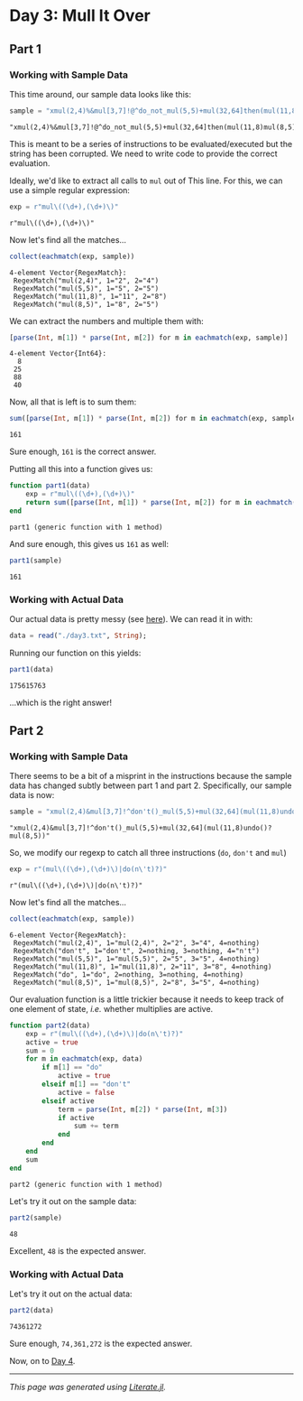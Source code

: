 # Day 3: Mull It Over

## Part 1

### Working with Sample Data

This time around, our sample data looks like this:

````julia
sample = "xmul(2,4)%&mul[3,7]!@^do_not_mul(5,5)+mul(32,64]then(mul(11,8)mul(8,5))"
````

````
"xmul(2,4)%&mul[3,7]!@^do_not_mul(5,5)+mul(32,64]then(mul(11,8)mul(8,5))"
````

This is meant to be a series of instructions to be evaluated/executed but the
string has been corrupted.  We need to write code to provide the correct
evaluation.

Ideally, we'd like to extract all calls to `mul` out of This
line.  For this, we can use a simple regular expression:

````julia
exp = r"mul\((\d+),(\d+)\)"
````

````
r"mul\((\d+),(\d+)\)"
````

Now let's find all the matches...

````julia
collect(eachmatch(exp, sample))
````

````
4-element Vector{RegexMatch}:
 RegexMatch("mul(2,4)", 1="2", 2="4")
 RegexMatch("mul(5,5)", 1="5", 2="5")
 RegexMatch("mul(11,8)", 1="11", 2="8")
 RegexMatch("mul(8,5)", 1="8", 2="5")
````

We can extract the numbers and multiple them with:

````julia
[parse(Int, m[1]) * parse(Int, m[2]) for m in eachmatch(exp, sample)]
````

````
4-element Vector{Int64}:
  8
 25
 88
 40
````

Now, all that is left is to sum them:

````julia
sum([parse(Int, m[1]) * parse(Int, m[2]) for m in eachmatch(exp, sample)])
````

````
161
````

Sure enough, `161` is the correct answer.

Putting all this into a function gives us:

````julia
function part1(data)
    exp = r"mul\((\d+),(\d+)\)"
    return sum([parse(Int, m[1]) * parse(Int, m[2]) for m in eachmatch(exp, data)])
end
````

````
part1 (generic function with 1 method)
````

And sure enough, this gives us `161` as well:

````julia
part1(sample)
````

````
161
````

### Working with Actual Data

Our actual data is pretty messy (see [here](./day3.txt)).  We can read it in with:

````julia
data = read("./day3.txt", String);
````

Running our function on this yields:

````julia
part1(data)
````

````
175615763
````

...which is the right answer!

## Part 2

### Working with Sample Data

There seems to be a bit of a misprint in the instructions because
the sample data has changed subtly between part 1 and part 2.  Specifically,
our sample data is now:

````julia
sample = "xmul(2,4)&mul[3,7]!^don't()_mul(5,5)+mul(32,64](mul(11,8)undo()?mul(8,5))"
````

````
"xmul(2,4)&mul[3,7]!^don't()_mul(5,5)+mul(32,64](mul(11,8)undo()?mul(8,5))"
````

So, we modify our regexp to catch all three instructions (`do`, `don't` and `mul`)

````julia
exp = r"(mul\((\d+),(\d+)\)|do(n\'t)?)"
````

````
r"(mul\((\d+),(\d+)\)|do(n\'t)?)"
````

Now let's find all the matches...

````julia
collect(eachmatch(exp, sample))
````

````
6-element Vector{RegexMatch}:
 RegexMatch("mul(2,4)", 1="mul(2,4)", 2="2", 3="4", 4=nothing)
 RegexMatch("don't", 1="don't", 2=nothing, 3=nothing, 4="n't")
 RegexMatch("mul(5,5)", 1="mul(5,5)", 2="5", 3="5", 4=nothing)
 RegexMatch("mul(11,8)", 1="mul(11,8)", 2="11", 3="8", 4=nothing)
 RegexMatch("do", 1="do", 2=nothing, 3=nothing, 4=nothing)
 RegexMatch("mul(8,5)", 1="mul(8,5)", 2="8", 3="5", 4=nothing)
````

Our evaluation function is a little trickier because it needs to
keep track of one element of state, _i.e._ whether multiplies
are active.

````julia
function part2(data)
    exp = r"(mul\((\d+),(\d+)\)|do(n\'t)?)"
    active = true
    sum = 0
    for m in eachmatch(exp, data)
        if m[1] == "do"
            active = true
        elseif m[1] == "don't"
            active = false
        elseif active
            term = parse(Int, m[2]) * parse(Int, m[3])
            if active
                sum += term
            end
        end
    end
    sum
end
````

````
part2 (generic function with 1 method)
````

Let's try it out on the sample data:

````julia
part2(sample)
````

````
48
````

Excellent, `48` is the expected answer.

### Working with Actual Data

Let's try it out on the actual data:

````julia
part2(data)
````

````
74361272
````

Sure enough, `74,361,272` is the expected answer.

Now, on to [Day 4](./day4).

---

*This page was generated using [Literate.jl](https://github.com/fredrikekre/Literate.jl).*

